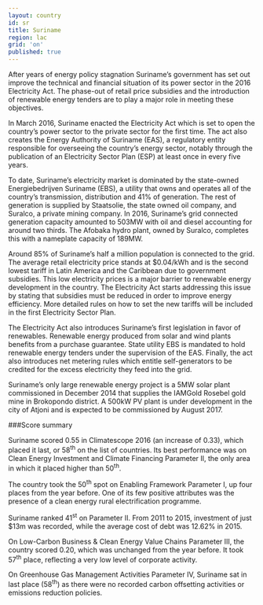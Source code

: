 ```yaml
---
layout: country
id: sr
title: Suriname
region: lac
grid: 'on'
published: true
---
```


After years of energy policy stagnation Suriname’s government has set out improve the technical and financial situation of its power sector in the 2016 Electricity Act. The phase-out of retail price subsidies and the introduction of renewable energy tenders are to play a major role in meeting these objectives.

In March 2016, Suriname enacted the Electricity Act which is set to open the country’s power sector to the private sector for the first time. The act also creates the Energy Authority of Suriname (EAS), a regulatory entity responsible for overseeing the country’s energy sector, notably through the publication of an Electricity Sector Plan (ESP) at least once in every five years.

To date, Suriname’s electricity market is dominated by the state-owned Energiebedrijven Suriname (EBS), a utility that owns and operates all of the country’s transmission, distribution and 41% of generation. The rest of generation is supplied by Staatsolie, the state owned oil company, and Suralco, a private mining company. In 2016, Suriname’s grid connected generation capacity amounted to 503MW with oil and diesel accounting for around two thirds. The Afobaka hydro plant, owned by Suralco, completes this with a nameplate capacity of 189MW.

Around 85% of Suriname’s half a million population is connected to the grid. The average retail electricity price stands at $0.04/kWh and is the second lowest tariff in Latin America and the Caribbean due to government subsidies. This low electricity prices is a major barrier to renewable energy development in the country. The Electricity Act starts addressing this issue by stating that subsidies must be reduced in order to improve energy efficiency. More detailed rules on how to set the new tariffs will be included in the first Electricity Sector Plan.

The Electricity Act also introduces Suriname’s first legislation in favor of renewables. Renewable energy produced from solar and wind plants benefits from a purchase guarantee. State utility EBS is mandated to hold renewable energy tenders under the supervision of the EAS. Finally, the act also introduces net metering rules which entitle self-generators to be credited for the excess electricity they feed into the grid.

Suriname’s only large renewable energy project is a 5MW solar plant commissioned in December 2014 that supplies the IAMGold Rosebel gold mine in Brokopondo district. A 500kW PV plant is under development in the city of Atjoni and is expected to be commissioned by August 2017.


###Score summary

Suriname scored 0.55 in Climatescope 2016 (an increase of 0.33), which placed it last, or 58<sup>th</sup>  on the list of countries. Its best performance was on Clean Energy Investment and Climate Financing Parameter II, the only area in which it placed higher than 50<sup>th</sup>.

The country took the 50<sup>th</sup> spot on Enabling Framework Parameter I, up four places from the year before. One of its few positive attributes was the presence of a clean energy rural electrification programme. 

Suriname ranked 41<sup>st</sup> on Parameter II. From 2011 to 2015, investment of just $13m was recorded, while the average cost of debt was 12.62% in 2015.
 
On Low-Carbon Business & Clean Energy Value Chains Parameter III, the country scored 0.20, which was unchanged from the year before. It took 57<sup>th</sup> place, reflecting a very low level of corporate activity.

On Greenhouse Gas Management Activities Parameter IV, Suriname sat in last place (58<sup>th</sup>) as there were no recorded carbon offsetting activities or emissions reduction policies.
